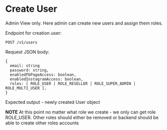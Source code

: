 # Create User

Admin View only.
Here admin can create new users and assign them roles.

Endpoint for creation user:

```
POST /v1/users
```

Request JSON body:

```
{
  email: string
  password: string,
  enabledFbPageAccess: boolean,
  enabledInstagramAccess: boolean,
  roles: [ ROLE_USER | ROLE_RESELLER | ROLE_SUPER_ADMIN | ROLE_MULTI_USER ],
}
```

Expected output - newly created User object


**NOTE** At this point no matter what role we create - we only can get role ROLE_USER.
Other roles should either be removed or backend should be able to create other roles accounts